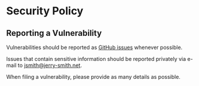# Security Policy

## Reporting a Vulnerability

Vulnerabilities should be reported as [GitHub issues](https://guides.github.com/features/issues/) whenever possible.

Issues that contain sensitive information should be reported privately via e-mail to [jsmith@jerry-smith.net](mailto:jsmith@jerry-smith.net).

When filing a vulnerability, please provide as many details as possible.

